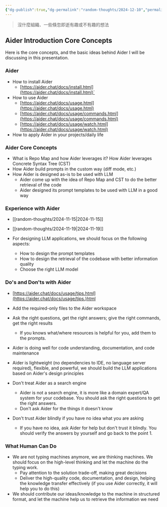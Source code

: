 ```yaml
---
{"dg-publish":true,"dg-permalink":"random-thoughts/2024-12-10","permalink":"/random-thoughts/2024-12-10/","title":"Understanding Aider - An AI Programming Assistant","tags":["llm"]}
---
```


> 沒什麼組織、一些倏忽即逝有趣或不有趣的想法

## Aider Introduction Core Concepts

Here is the core concepts, and the basic ideas behind Aider I will be discussing in this presentation.

### Aider

- How to install Aider 
  - [https://aider.chat/docs/install.html](https://aider.chat/docs/install.html)`
- How to use Aider 
  - [https://aider.chat/docs/usage.html](https://aider.chat/docs/usage.html)
  - [https://aider.chat/docs/usage/commands.html](https://aider.chat/docs/usage/commands.html)
  - [https://aider.chat/docs/usage/watch.html](https://aider.chat/docs/usage/watch.html)
- How to apply Aider in your projects/daily life

### Aider Core Concepts

- What is Repo Map and how Aider leverages it? How Aider leverages Concrete Syntax Tree (CST)
- How Aider build prompts in the custom way (diff mode, etc.)
- How Aider is designed as-is to be used with LLM
  - Aider come up with the idea of Repo Map and CST to do the better retrieval of the code
  - Aider designed its prompt templates to be used with LLM in a good way

### Experience with Aider

- [[random-thoughts/2024-11-15\|2024-11-15]]
- [[random-thoughts/2024-11-19\|2024-11-19]]

- For designing LLM applications, we should focus on the following aspects:
  - How to design the prompt templates
  - How to design the retrieval of the codebase with better information quality
  - Choose the right LLM model

### Do's and Don'ts with Aider

- [https://aider.chat/docs/usage/tips.html](https://aider.chat/docs/usage/tips.)html
- Add the required-only files to the Aider workspace
- Ask the right questions, get the right answers; give the right commands, get the right results
  - If you knows what/where resources is helpful for you, add them to the prompts.
- Aider is doing well for code understanding, documentation, and code maintenance
- Aider is lightweight (no dependencies to IDE, no language server required), flexible, and powerful, we should build the LLM applications based on Aider's design principles

- Don't treat Aider as a search engine
  - Aider is not a search engine, it is more like a domain expert/QA system for your codebase. You should ask the right questions to get the right answers.
  - Don't ask Aider for the things it doesn't know
- Don't trust Aider blindly if you have no idea what you are asking
  - If you have no idea, ask Aider for help but don't trust it blindly. You should verify the answers by yourself and go back to the point 1.

### What Human Can Do

- We are not typing machines anymore, we are thinking machines. We should focus on the high-level thinking and let the machine do the typing work.
  - Pay attention to the solution trade-off, making great decisions
  - Deliver the high-quality code, documentation, and design, helping the knowledge transfer effectively (if you use Aider correctly, it will help you to do this)
- We should contribute our ideas/knowledge to the machine in structured format, and let the machine help us to retrieve the information we need
